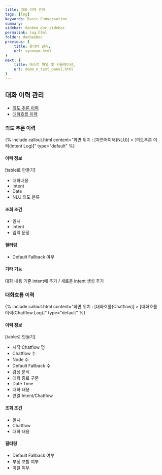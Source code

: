```yaml
---
title: 대화 이력 관리
tags: [log]
keywords: Basic Conversation
summary: 
sidebar: danbee_doc_sidebar
permalink: log.html
folder: danbeeDoc
previous: {
    title: 유의어 관리,
    url: synonym.html
}
next: {
    title: 테스트 패널 및 시뮬레이션,
    url: demo_n_test_panel.html
}
---
```


## 대화 이력 관리

- [의도 추론 이력](log.html#의도-추론-이력)
- [대화흐름 이력](log.html#대화흐름-이력)

### 의도 추론 이력
{% include callout.html content="화면 위치 : [자연어이해(NLU)] > [의도추론 이력(Intent Log)]" type="default" %}

#### 이력 정보
[table로 만들기]
- 대화내용
- Intent
- Date
- NLU 의도 분류

#### 조회 조건
- 일시
- Intent
- 입력 문장

#### 필터링
- Default Fallback 여부

#### 기타 기능
대화 내용 기존 intent에 추가 / 새로운 intent 생성 추가

### 대화흐름 이력
{% include callout.html content="화면 위치 : [대화흐름(Chatflow)] > [대화흐름 이력(Chatflow Log)]" type="default" %}

#### 이력 정보
[table로 만들기]
- 시작 Chatflow 명
- Chatflow 수
- Node 수
- Default Fallback 수
- 감성 분석
- 대화 종료 구분
- Date Time
- 대화 내용
- 연결 Intent/Chatflow

#### 조회 조건
- 일시
- Chatflow
- 대화 내용

#### 필터링
- Default Fallback 여부
- 부정 포함 여부
- 이탈 여부
